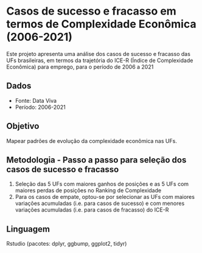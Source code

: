 # Casos de sucesso e fracasso em termos de Complexidade Econômica (2006-2021)
Este projeto apresenta uma análise dos casos de sucesso e fracasso das UFs brasileiras, em termos da trajetória do ICE-R (Índice de Complexidade Econômica) para emprego, para o período de 2006 a 2021 

## Dados
- Fonte: Data Viva
- Período: 2006-2021

## Objetivo
Mapear padrões de evolução da complexidade econômica nas UFs.

## Metodologia - Passo a passo para seleção dos casos de sucesso e fracasso
1. Seleção das 5 UFs com maiores ganhos de posições e as 5 UFs com maiores perdas de posições no Ranking de Complexidade
2. Para os casos de empate, optou-se por selecionar as UFs com maiores variações acumuladas (i.e. para casos de sucesso) e com menores variações acumuladas (i.e. para casos de fracasso) do ICE-R

## Linguagem
Rstudio (pacotes: dplyr, ggbump, ggplot2, tidyr)

